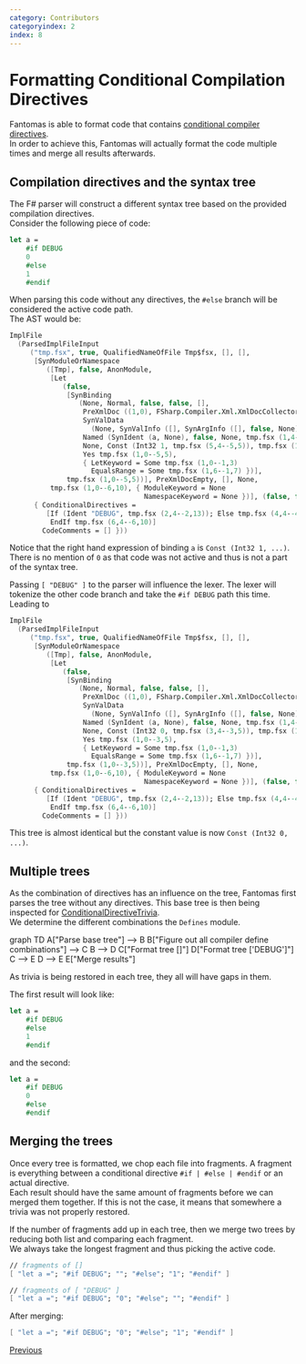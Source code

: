 ```yaml
---
category: Contributors
categoryindex: 2
index: 8
---
```

# Formatting Conditional Compilation Directives

Fantomas is able to format code that contains [conditional compiler directives](https://docs.microsoft.com/en-us/dotnet/fsharp/language-reference/compiler-directives#conditional-compilation-directives).  
In order to achieve this, Fantomas will actually format the code multiple times and merge all results afterwards.

## Compilation directives and the syntax tree

The F# parser will construct a different syntax tree based on the provided compilation directives.  
Consider the following piece of code:

```fsharp
let a =
    #if DEBUG
    0
    #else
    1
    #endif
```

When parsing this code without any directives, the `#else` branch will be considered the active code path.  
The AST would be:

```fsharp
ImplFile
  (ParsedImplFileInput
     ("tmp.fsx", true, QualifiedNameOfFile Tmp$fsx, [], [],
      [SynModuleOrNamespace
         ([Tmp], false, AnonModule,
          [Let
             (false,
              [SynBinding
                 (None, Normal, false, false, [],
                  PreXmlDoc ((1,0), FSharp.Compiler.Xml.XmlDocCollector),
                  SynValData
                    (None, SynValInfo ([], SynArgInfo ([], false, None)), None),
                  Named (SynIdent (a, None), false, None, tmp.fsx (1,4--1,5)),
                  None, Const (Int32 1, tmp.fsx (5,4--5,5)), tmp.fsx (1,4--1,5),
                  Yes tmp.fsx (1,0--5,5),
                  { LetKeyword = Some tmp.fsx (1,0--1,3)
                    EqualsRange = Some tmp.fsx (1,6--1,7) })],
              tmp.fsx (1,0--5,5))], PreXmlDocEmpty, [], None,
          tmp.fsx (1,0--6,10), { ModuleKeyword = None
                                 NamespaceKeyword = None })], (false, false),
      { ConditionalDirectives =
         [If (Ident "DEBUG", tmp.fsx (2,4--2,13)); Else tmp.fsx (4,4--4,9);
          EndIf tmp.fsx (6,4--6,10)]
        CodeComments = [] }))
```

Notice that the right hand expression of binding `a` is `Const (Int32 1, ...)`.
There is no mention of `0` as that code was not active and thus is not a part of the syntax tree.

Passing `[ "DEBUG" ]` to the parser will influence the lexer. The lexer will tokenize the other code branch and take the `#if DEBUG` path this time.  
Leading to

```fsharp
ImplFile
  (ParsedImplFileInput
     ("tmp.fsx", true, QualifiedNameOfFile Tmp$fsx, [], [],
      [SynModuleOrNamespace
         ([Tmp], false, AnonModule,
          [Let
             (false,
              [SynBinding
                 (None, Normal, false, false, [],
                  PreXmlDoc ((1,0), FSharp.Compiler.Xml.XmlDocCollector),
                  SynValData
                    (None, SynValInfo ([], SynArgInfo ([], false, None)), None),
                  Named (SynIdent (a, None), false, None, tmp.fsx (1,4--1,5)),
                  None, Const (Int32 0, tmp.fsx (3,4--3,5)), tmp.fsx (1,4--1,5),
                  Yes tmp.fsx (1,0--3,5),
                  { LetKeyword = Some tmp.fsx (1,0--1,3)
                    EqualsRange = Some tmp.fsx (1,6--1,7) })],
              tmp.fsx (1,0--3,5))], PreXmlDocEmpty, [], None,
          tmp.fsx (1,0--6,10), { ModuleKeyword = None
                                 NamespaceKeyword = None })], (false, false),
      { ConditionalDirectives =
         [If (Ident "DEBUG", tmp.fsx (2,4--2,13)); Else tmp.fsx (4,4--4,9);
          EndIf tmp.fsx (6,4--6,10)]
        CodeComments = [] }))
```

This tree is almost identical but the constant value is now `Const (Int32 0, ...)`.

## Multiple trees

As the combination of directives has an influence on the tree, Fantomas first parses the tree without any directives.
This base tree is then being inspected for [ConditionalDirectiveTrivia](https://fsharp.github.io/fsharp-compiler-docs/reference/fsharp-compiler-syntaxtrivia-conditionaldirectivetrivia.html).  
We determine the different combinations the `Defines` module.

<div class="mermaid text-center">
graph TD
    A["Parse base tree"] --> B
    B["Figure out all compiler define combinations"] --> C
    B --> D
    C["Format tree []"]
    D["Format tree ['DEBUG']"]
    C --> E
    D --> E
    E["Merge results"]
 </div>

As trivia is being restored in each tree, they all will have gaps in them.

The first result will look like:

```fsharp
let a =
    #if DEBUG
    #else
    1
    #endif
```

and the second:

```fsharp
let a =
    #if DEBUG
    0
    #else
    #endif
```

## Merging the trees

Once every tree is formatted, we chop each file into fragments.
A fragment is everything between a conditional directive `#if | #else | #endif` or an actual directive.  
Each result should have the same amount of fragments before we can merged them together.
If this is not the case, it means that somewhere a trivia was not properly restored.

If the number of fragments add up in each tree, then we merge two trees by reducing both list and comparing each fragment.  
We always take the longest fragment and thus picking the active code.

```fsharp
// fragments of []
[ "let a ="; "#if DEBUG"; ""; "#else"; "1"; "#endif" ]

// fragments of [ "DEBUG" ]
[ "let a ="; "#if DEBUG"; "0"; "#else"; ""; "#endif" ]
```

After merging:
```fsharp
[ "let a ="; "#if DEBUG"; "0"; "#else"; "1"; "#endif" ]
```

<div class="d-flex justify-content-between my-4">
  <a href="./Formatted%20Code.html">Previous</a>
</div>